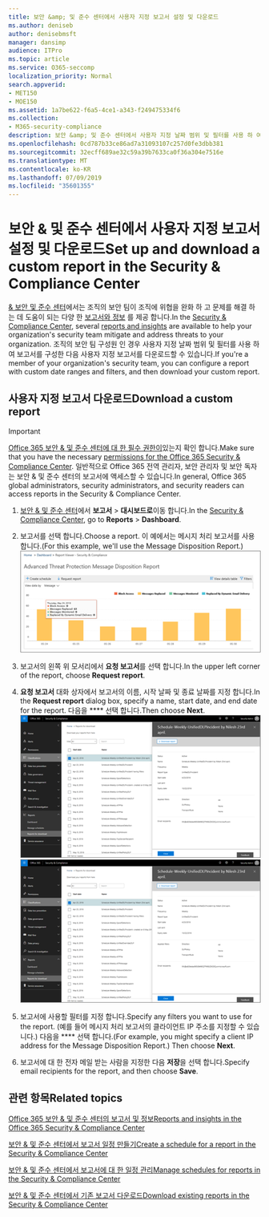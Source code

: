 ```yaml
---
title: 보안 &amp; 및 준수 센터에서 사용자 지정 보고서 설정 및 다운로드
ms.author: deniseb
author: denisebmsft
manager: dansimp
audience: ITPro
ms.topic: article
ms.service: O365-seccomp
localization_priority: Normal
search.appverid:
- MET150
- MOE150
ms.assetid: 1a7be622-f6a5-4ce1-a343-f249475334f6
ms.collection:
- M365-security-compliance
description: 보안 &amp; 및 준수 센터에서 사용자 지정 날짜 범위 및 필터를 사용 하 여 보고서를 설정 하 고 다운로드 하는 방법에 대해 알아봅니다.
ms.openlocfilehash: 0cd787b33ce86ad7a31093107c257d0fe3dbb381
ms.sourcegitcommit: 32ecff689ae32c59a39b7633ca0f36a304e7516e
ms.translationtype: MT
ms.contentlocale: ko-KR
ms.lasthandoff: 07/09/2019
ms.locfileid: "35601355"
---
```

# <a name="set-up-and-download-a-custom-report-in-the-security-amp-compliance-center"></a><span data-ttu-id="6eb9f-103">보안 &amp; 및 준수 센터에서 사용자 지정 보고서 설정 및 다운로드</span><span class="sxs-lookup"><span data-stu-id="6eb9f-103">Set up and download a custom report in the Security &amp; Compliance Center</span></span>

<span data-ttu-id="6eb9f-104">[ &amp; 보안 및 준수 센터](https://protection.office.com)에서는 조직의 보안 팀이 조직에 위협을 완화 하 고 문제를 해결 하는 데 도움이 되는 다양 한 [보고서와 정보](reports-and-insights-in-security-and-compliance.md) 를 제공 합니다.</span><span class="sxs-lookup"><span data-stu-id="6eb9f-104">In the [Security &amp; Compliance Center](https://protection.office.com), several [reports and insights](reports-and-insights-in-security-and-compliance.md) are available to help your organization's security team mitigate and address threats to your organization.</span></span> <span data-ttu-id="6eb9f-105">조직의 보안 팀 구성원 인 경우 사용자 지정 날짜 범위 및 필터를 사용 하 여 보고서를 구성한 다음 사용자 지정 보고서를 다운로드할 수 있습니다.</span><span class="sxs-lookup"><span data-stu-id="6eb9f-105">If you're a member of your organization's security team, you can configure a report with custom date ranges and filters, and then download your custom report.</span></span> 
  
## <a name="download-a-custom-report"></a><span data-ttu-id="6eb9f-106">사용자 지정 보고서 다운로드</span><span class="sxs-lookup"><span data-stu-id="6eb9f-106">Download a custom report</span></span>

> [!IMPORTANT]
> <span data-ttu-id="6eb9f-107">[Office 365 보안 &amp; 및 준수 센터에 대 한 필수 권한이](permissions-in-the-security-and-compliance-center.md)있는지 확인 합니다.</span><span class="sxs-lookup"><span data-stu-id="6eb9f-107">Make sure that you have the necessary [permissions for the Office 365 Security &amp; Compliance Center](permissions-in-the-security-and-compliance-center.md).</span></span> <span data-ttu-id="6eb9f-108">일반적으로 Office 365 전역 관리자, 보안 관리자 및 보안 독자는 보안 &amp; 및 준수 센터의 보고서에 액세스할 수 있습니다.</span><span class="sxs-lookup"><span data-stu-id="6eb9f-108">In general, Office 365 global administrators, security administrators, and security readers can access reports in the Security &amp; Compliance Center.</span></span> 
  
1. <span data-ttu-id="6eb9f-109">[보안 &amp; 및 준수 센터](https://protection.office.com)에서 **보고서** \> **대시보드로**이동 합니다.</span><span class="sxs-lookup"><span data-stu-id="6eb9f-109">In the [Security &amp; Compliance Center](https://protection.office.com), go to **Reports** \> **Dashboard**.</span></span>
    
2. <span data-ttu-id="6eb9f-110">보고서를 선택 합니다.</span><span class="sxs-lookup"><span data-stu-id="6eb9f-110">Choose a report.</span></span> <span data-ttu-id="6eb9f-111">이 예에서는 메시지 처리 보고서를 사용 합니다.</span><span class="sxs-lookup"><span data-stu-id="6eb9f-111">(For this example, we'll use the Message Disposition Report.)</span></span><br/>![보고서를 다운로드 하려면 요청 보고서를 선택 합니다.](media/b566925d-b9d9-453d-9bdd-f2637c7ba140.png)
  
3. <span data-ttu-id="6eb9f-113">보고서의 왼쪽 위 모서리에서 **요청 보고서**를 선택 합니다.</span><span class="sxs-lookup"><span data-stu-id="6eb9f-113">In the upper left corner of the report, choose **Request report**.</span></span>
    
4. <span data-ttu-id="6eb9f-114">**요청 보고서** 대화 상자에서 보고서의 이름, 시작 날짜 및 종료 날짜를 지정 합니다.</span><span class="sxs-lookup"><span data-stu-id="6eb9f-114">In the **Request report** dialog box, specify a name, start date, and end date for the report.</span></span> <span data-ttu-id="6eb9f-115">다음을 \*\*\*\* 선택 합니다.</span><span class="sxs-lookup"><span data-stu-id="6eb9f-115">Then choose **Next**.</span></span><br/><span data-ttu-id="6eb9f-116">![보안 &amp; 및 준수 센터에서 다운로드용 보고서 \> 보고서를 선택 합니다.](media/65e625f5-c98c-49fc-9c1f-8c80ec8308fd.png)</span><span class="sxs-lookup"><span data-stu-id="6eb9f-116">![In the Security &amp; Compliance Center, choose Reports \> Reports for download](media/65e625f5-c98c-49fc-9c1f-8c80ec8308fd.png)</span></span>
  
5. <span data-ttu-id="6eb9f-117">보고서에 사용할 필터를 지정 합니다.</span><span class="sxs-lookup"><span data-stu-id="6eb9f-117">Specify any filters you want to use for the report.</span></span> <span data-ttu-id="6eb9f-118">(예를 들어 메시지 처리 보고서의 클라이언트 IP 주소를 지정할 수 있습니다.) 다음을 \*\*\*\* 선택 합니다.</span><span class="sxs-lookup"><span data-stu-id="6eb9f-118">(For example, you might specify a client IP address for the Message Disposition Report.) Then choose **Next**.</span></span>
    
6. <span data-ttu-id="6eb9f-119">보고서에 대 한 전자 메일 받는 사람을 지정한 다음 **저장**을 선택 합니다.</span><span class="sxs-lookup"><span data-stu-id="6eb9f-119">Specify email recipients for the report, and then choose **Save**.</span></span>
    
## <a name="related-topics"></a><span data-ttu-id="6eb9f-120">관련 항목</span><span class="sxs-lookup"><span data-stu-id="6eb9f-120">Related topics</span></span>

[<span data-ttu-id="6eb9f-121">Office 365 보안 &amp; 및 준수 센터의 보고서 및 정보</span><span class="sxs-lookup"><span data-stu-id="6eb9f-121">Reports and insights in the Office 365 Security &amp; Compliance Center</span></span>](reports-and-insights-in-security-and-compliance.md)
  
[<span data-ttu-id="6eb9f-122">보안 &amp; 및 준수 센터에서 보고서 일정 만들기</span><span class="sxs-lookup"><span data-stu-id="6eb9f-122">Create a schedule for a report in the Security &amp; Compliance Center</span></span>](create-a-schedule-for-a-report.md)
  
[<span data-ttu-id="6eb9f-123">보안 &amp; 및 준수 센터에서 보고서에 대 한 일정 관리</span><span class="sxs-lookup"><span data-stu-id="6eb9f-123">Manage schedules for reports in the Security &amp; Compliance Center</span></span>](manage-schedules-for-multiple-reports.md)
  
[<span data-ttu-id="6eb9f-124">보안 &amp; 및 준수 센터에서 기존 보고서 다운로드</span><span class="sxs-lookup"><span data-stu-id="6eb9f-124">Download existing reports in the Security &amp; Compliance Center</span></span>](download-existing-reports.md)
  

